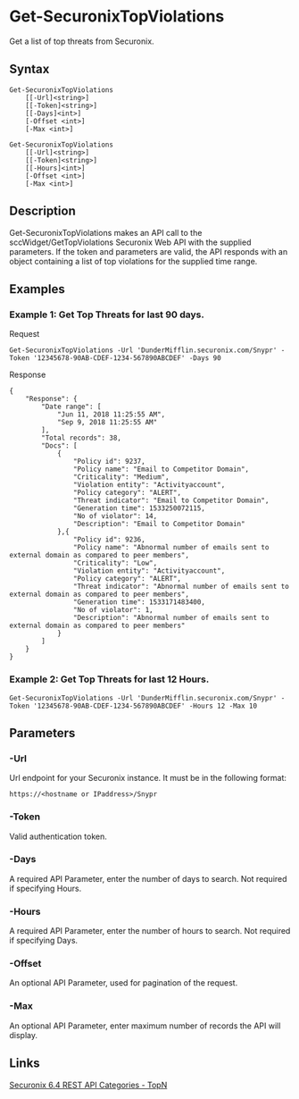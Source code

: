 # Get-SecuronixTopViolations
Get a list of top threats from Securonix.

## Syntax
```
Get-SecuronixTopViolations
    [[-Url]<string>]
    [[-Token]<string>]
    [[-Days]<int>]
    [-Offset <int>]
    [-Max <int>]
```

```
Get-SecuronixTopViolations
    [[-Url]<string>]
    [[-Token]<string>]
    [[-Hours]<int>]
    [-Offset <int>]
    [-Max <int>]
```

## Description
Get-SecuronixTopViolations makes an API call to the sccWidget/GetTopViolations Securonix Web API with the supplied parameters. If the token and parameters are valid, the API responds with an object containing a list of top violations for the supplied time range.

## Examples

### Example 1: Get Top Threats for last 90 days.
Request
```
Get-SecuronixTopViolations -Url 'DunderMifflin.securonix.com/Snypr' -Token '12345678-90AB-CDEF-1234-567890ABCDEF' -Days 90
```

Response
```
{ 
    "Response": { 
        "Date range": [ 
            "Jun 11, 2018 11:25:55 AM", 
            "Sep 9, 2018 11:25:55 AM" 
        ],
        "Total records": 38,
        "Docs": [
            {
                "Policy id": 9237, 
                "Policy name": "Email to Competitor Domain", 
                "Criticality": "Medium", 
                "Violation entity": "Activityaccount", 
                "Policy category": "ALERT", 
                "Threat indicator": "Email to Competitor Domain", 
                "Generation time": 1533250072115, 
                "No of violator": 14, 
                "Description": "Email to Competitor Domain" 
            },{
                "Policy id": 9236, 
                "Policy name": "Abnormal number of emails sent to external domain as compared to peer members", 
                "Criticality": "Low", 
                "Violation entity": "Activityaccount", 
                "Policy category": "ALERT", 
                "Threat indicator": "Abnormal number of emails sent to external domain as compared to peer members", 
                "Generation time": 1533171483400, 
                "No of violator": 1, 
                "Description": "Abnormal number of emails sent to external domain as compared to peer members" 
            }
        ]
    }
}
```

### Example 2: Get Top Threats for last 12 Hours.
```
Get-SecuronixTopViolations -Url 'DunderMifflin.securonix.com/Snypr' -Token '12345678-90AB-CDEF-1234-567890ABCDEF' -Hours 12 -Max 10
```

## Parameters

### -Url
Url endpoint for your Securonix instance.
It must be in the following format:
```
https://<hostname or IPaddress>/Snypr
```
### -Token
Valid authentication token.

### -Days
A required API Parameter, enter the number of days to search. Not required if specifying Hours.

### -Hours
A required API Parameter, enter the number of hours to search. Not required if specifying Days.

### -Offset
An optional API Parameter, used for pagination of the request.

### -Max
An optional API Parameter, enter maximum number of records the API will display.

## Links
[Securonix 6.4 REST API Categories - TopN ](https://documentation.securonix.com/onlinedoc/Content/6.4%20Cloud/Content/SNYPR%206.4/6.4%20Guides/Web%20Services/6.4_REST%20API%20Categories.htm#TopN)